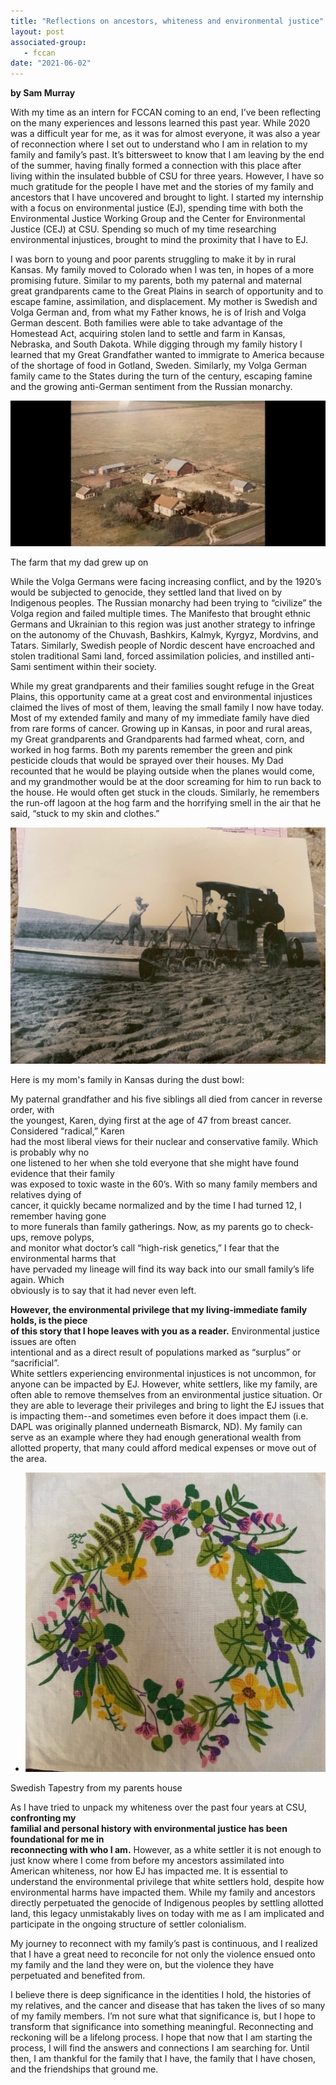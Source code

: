 ```yaml
---
title: "Reflections on ancestors, whiteness and environmental justice"
layout: post
associated-group:
   - fccan
date: "2021-06-02"
---
```


**by Sam Murray**

With my time as an intern for FCCAN coming to an end, I’ve been reflecting on the many experiences and lessons learned this past year. While 2020 was a difficult year for me, as it was for almost everyone, it was also a year of reconnection where I set out to understand who I am in relation to my family and family’s past. It’s bittersweet to know that I am leaving by the end of the summer, having finally formed a connection with this place after living within the insulated bubble of CSU for three years. However, I have so much gratitude for the people I have met and the stories of my family and ancestors that I have uncovered and brought to light. I started my internship with a focus on environmental justice (EJ), spending time with both the Environmental Justice Working Group and the Center for Environmental Justice (CEJ) at CSU. Spending so much of my time researching environmental injustices, brought to mind the proximity that I have to EJ.

  
I was born to young and poor parents struggling to make it by in rural Kansas. My family moved to Colorado when I was ten, in hopes of a more promising future. Similar to my parents, both my paternal and maternal great grandparents came to the Great Plains in search of opportunity and to escape famine, assimilation, and displacement. My mother is Swedish and Volga German and, from what my Father knows, he is of Irish and Volga German descent. Both families were able to take advantage of the Homestead Act, acquiring stolen land to settle and farm in Kansas, Nebraska, and South Dakota. While digging through my family history I Iearned that my Great Grandfather wanted to immigrate to America because of the shortage of food in Gotland, Sweden. Similarly, my Volga German family came to the States during the turn of the century, escaping famine and the growing anti-German sentiment from the Russian monarchy.

[![](media/IMG_2885-1024x473.jpeg)](http://fccan.org/wp-content/uploads/2021/06/IMG_2885.jpeg)

The farm that my dad grew up on

  
While the Volga Germans were facing increasing conflict, and by the 1920’s would be subjected to genocide, they settled land that lived on by Indigenous peoples. The Russian monarchy had been trying to “civilize” the Volga region and failed multiple times. The Manifesto that brought ethnic Germans and Ukrainian to this region was just another strategy to infringe on the autonomy of the Chuvash, Bashkirs, Kalmyk, Kyrgyz, Mordvins, and Tatars. Similarly, Swedish people of Nordic descent have encroached and stolen traditional Sami land, forced assimilation policies, and instilled anti-Sami sentiment within their society.

  
While my great grandparents and their families sought refuge in the Great Plains, this opportunity came at a great cost and environmental injustices claimed the lives of most of them, leaving the small family I now have today. Most of my extended family and many of my immediate family have died from rare forms of cancer. Growing up in Kansas, in poor and rural areas, my Great grandparents and Grandparents had farmed wheat, corn, and worked in hog farms. Both my parents remember the green and pink pesticide clouds that would be sprayed over their houses. My Dad recounted that he would be playing outside when the planes would come, and my grandmother would be at the door screaming for him to run back to the house. He would often get stuck in the clouds. Similarly, he remembers the run-off lagoon at the hog farm and the horrifying smell in the air that he said, “stuck to my skin and clothes.”

[![](media/IMG_2883-1024x768.jpeg)](http://fccan.org/wp-content/uploads/2021/06/IMG_2883-scaled.jpeg)

Here is my mom's family in Kansas during the dust bowl:

  
My paternal grandfather and his five siblings all died from cancer in reverse order, with  
the youngest, Karen, dying first at the age of 47 from breast cancer. Considered “radical,” Karen  
had the most liberal views for their nuclear and conservative family. Which is probably why no  
one listened to her when she told everyone that she might have found evidence that their family  
was exposed to toxic waste in the 60’s. With so many family members and relatives dying of  
cancer, it quickly became normalized and by the time I had turned 12, I remember having gone  
to more funerals than family gatherings. Now, as my parents go to check-ups, remove polyps,  
and monitor what doctor’s call “high-risk genetics,” I fear that the environmental harms that  
have pervaded my lineage will find its way back into our small family’s life again. Which  
obviously is to say that it had never even left.

  
**However, the environmental privilege that my living-immediate family holds, is the piece  
of this story that I hope leaves with you as a reader.** Environmental justice issues are often  
intentional and as a direct result of populations marked as “surplus” or “sacrificial”.  
White settlers experiencing environmental injustices is not uncommon, for anyone can be impacted by EJ. However, white settlers, like my family, are often able to remove themselves from an environmental justice situation. Or they are able to leverage their privileges and bring to light the EJ issues that is impacting them--and sometimes even before it does impact them (i.e. DAPL was originally planned underneath Bismarck, ND). My family can serve as an example where they had enough generational wealth from allotted property, that many could afford medical expenses or move out of the area.

- [![](media/IMG_2882-1024x1021.jpeg)](http://fccan.org/wp-content/uploads/2021/06/IMG_2882-scaled.jpeg)
    

Swedish Tapestry from my parents house

  
As I have tried to unpack my whiteness over the past four years at CSU, **confronting my  
familial and personal history with environmental justice has been foundational for me in  
reconnecting with who I am.** However, as a white settler it is not enough to just know where I come from before my ancestors assimilated into American whiteness, nor how EJ has impacted me. It is essential to understand the environmental privilege that white settlers hold, despite how environmental harms have impacted them. While my family and ancestors directly perpetuated the genocide of Indigenous peoples by settling allotted land, this legacy unmistakably lives on today with me as I am implicated and participate in the ongoing structure of settler colonialism.

  
My journey to reconnect with my family’s past is continuous, and I realized that I have a great need to reconcile for not only the violence ensued onto my family and the land they were on, but the violence they have perpetuated and benefited from.

I believe there is deep significance in the identities I hold, the histories of my relatives, and the cancer and disease that has taken the lives of so many of my family members. I’m not sure what that significance is, but I hope to transform that significance into something meaningful. Reconnecting and reckoning will be a lifelong process. I hope that now that I am starting the process, I will find the answers and connections I am searching for. Until then, I am thankful for the family that I have, the family that I have chosen, and the friendships that ground me.
